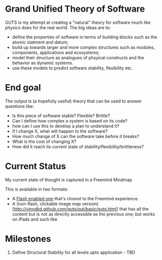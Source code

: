 Grand Unified Theory of Software
================================

GUTS is my attempt at creating a "natural" theory for software much like physics does for the real world. The big ideas are to:

- define the properties of software in terms of building blocks such as the atomic statment and datum;
- build up towards larger and more complex structures such as modules, components, applications and ecosystems; 
- model their structure as analogues of phsyical constructs and the behavior as dynamic systems.
- use these models to predict software stability, flexibility etc.

End goal
========

The output is (a hopefully useful) theory that can be used to answer questions like:


- Is this piece of software stable? Flexible? Brittle?
- Can I define how complex a system is based on its code?
- how can I use this to develop a plan to understand it?
- if I change X, what will happen to the software?
- How much change of X can the software take before it breaks?
- What is the cost of changing X?
- How did it reach its current state of stability/flexibility/brittleness?


Current Status
==============

My current state of thought is captured in a Freemind Mindmap

This is available in two formats:


- A [Flash enabled one](http://vinodkd.github.com/guts/out/full/guts.html) that's closest to the Freemind experience.
- A (non-flash, clickable image map version)[http://vinodkd.github.com/guts/out/basic/guts.html] that has all the content but is not as directly accessible as the previous one; but works on iPads and such like

Milestones
==========
1. Define Structural Stability for all levels upto application - TBD


